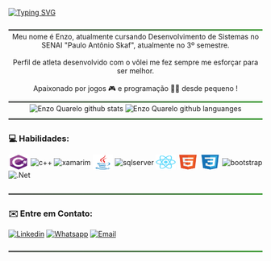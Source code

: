 [![Typing SVG](https://readme-typing-svg.herokuapp.com/?color=2E8B57&size=35&center=true&vCenter=true&width=1000&lines=Seja+bem-vindo(a),+me+chamo+Enzo+Quarelo;estudante+do+SENAI+Informática;cursando+Desenvolvimento+de+Sistemas)](https://git.io/typing-svg)

<img src="./assets/linha-divisoria.png" width="100%" height="3px">

<div align="center" > 
  Meu nome é Enzo, atualmente cursando Desenvolvimento de Sistemas no SENAI "Paulo Antônio Skaf", atualmente no 3º semestre.<br/>
  <br/>
  Perfil de atleta desenvolvido com o vôlei me fez sempre me esforçar para ser melhor.<br/>
  <br/>
  Apaixonado por jogos 🎮 e programação 👨‍💻 desde pequeno !<br/>
</div>

<img src="./assets/linha-divisoria.png" width="100%" height="3px">

  <div align="center">  
 
  <img width="49%" height="195px" src="https://github-readme-stats.vercel.app/api?username=enzoquarelo&show_icons=true&count_private=true&hide_border=true&ring_color=00c647&title_color=ffffff&icon_color=00c647&rank-circle_color=00c647&text_color=ffffff&bg_color=0d1117" alt="Enzo Quarelo github stats" /> 
  <img width="41%" height="195px" src="https://github-readme-stats.vercel.app/api/top-langs/?username=enzoquarelo&layout=compact&hide_border=true&title_color=ffffff&text_color=ffffff&bg_color=0d1117" alt="Enzo Quarelo github languanges"/>

</div>
<img src="./assets/linha-divisoria.png" width="100%" height="3px">

### 💻 Habilidades:

<div style="display: inline_block">
  <img align="center" alt="csharp" height="30" width="40" src="https://raw.githubusercontent.com/devicons/devicon/master/icons/csharp/csharp-original.svg">
  <img align="center" alt="c++" height="30" width="40" src="https://cdn.jsdelivr.net/gh/devicons/devicon@latest/icons/cplusplus/cplusplus-original.svg" />
  <img align="center" alt="xamarim" height="30" width="40" src="https://cdn.jsdelivr.net/gh/devicons/devicon@latest/icons/xamarin/xamarin-original.svg" />
  <img align="center" alt="java" height="30" width="40" src="https://github.com/devicons/devicon/blob/master/icons/java/java-original.svg">
  <img align="center" alt="sqlserver" height="30" width="40" src="https://cdn.jsdelivr.net/gh/devicons/devicon/icons/microsoftsqlserver/microsoftsqlserver-plain.svg">
  <img align="center" alt="react" height="30" width="40" src="https://github.com/devicons/devicon/blob/master/icons/react/react-original.svg">
  <img align="center" alt="html" height="30" width="40" src="https://raw.githubusercontent.com/devicons/devicon/master/icons/html5/html5-original.svg">
  <img align="center" alt="css" height="30" width="40" src="https://raw.githubusercontent.com/devicons/devicon/master/icons/css3/css3-original.svg"> 
  <img align="center" alt="bootstrap" height="30" width="40" src="https://cdn.jsdelivr.net/gh/devicons/devicon@latest/icons/bootstrap/bootstrap-original.svg" />
  <img align="center" alt=".Net" height="30" width="40" src="https://cdn.jsdelivr.net/gh/devicons/devicon@latest/icons/dotnetcore/dotnetcore-original.svg" />


  
</div><br/>

<img src="./assets/linha-divisoria.png" width="100%" height="3px">

### ✉️ Entre em Contato:
[![Linkedin](https://img.shields.io/badge/LinkedIn-0077B5?style=for-the-badge&logo=linkedin&logoColor=white)](https://www.linkedin.com/in/enzo-quarelo-0819bb235/)
[![Whatsapp](https://img.shields.io/badge/WhatsApp-25D366?style=for-the-badge&logo=whatsapp&logoColor=white)](https://api.whatsapp.com/send?phone=5511942866844&text=)
[![Email](https://img.shields.io/badge/Gmail-D14836?style=for-the-badge&logo=gmail&logoColor=white)](mailto:enzo.quarelo@gmail.com)

<img src="./assets/linha-divisoria.png" width="100%" height="3px">


